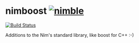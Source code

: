 # nimboost [![nimble](https://raw.githubusercontent.com/yglukhov/nimble-tag/master/nimble.png)](https://github.com/yglukhov/nimble-tag)

[![Build Status](https://travis-ci.org/vegansk/nimboost.svg?branch=master)](https://travis-ci.org/vegansk/nimboost)

Additions to the Nim's standard library, like boost for C++ :-)

